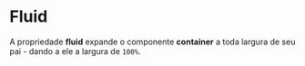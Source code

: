 # Fluid

A propriedade **fluid** expande o componente **container** a toda largura de seu pai - dando a ele a largura de `100%`.